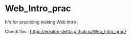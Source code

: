 # Web_Intro_prac
It's for practicing making Web Intro ,

Check this : https://epsilon-deltta.github.io/Web_Intro_prac/

